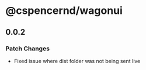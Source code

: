 # @cspencernd/wagonui

## 0.0.2

### Patch Changes

-   Fixed issue where dist folder was not being sent live
